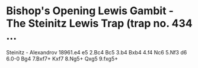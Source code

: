 ---
---

Bishop's Opening Lewis Gambit - The Steinitz Lewis Trap (trap no. 434 ...
=========================================================================


Steinitz - Alexandrov 18961.e4 e5 2.Bc4 Bc5 3.b4 Bxb4 4.f4 Nc6 5.Nf3 d6 6.0-0 Bg4 7.Bxf7+ Kxf7 8.Ng5+ Qxg5 9.fxg5+